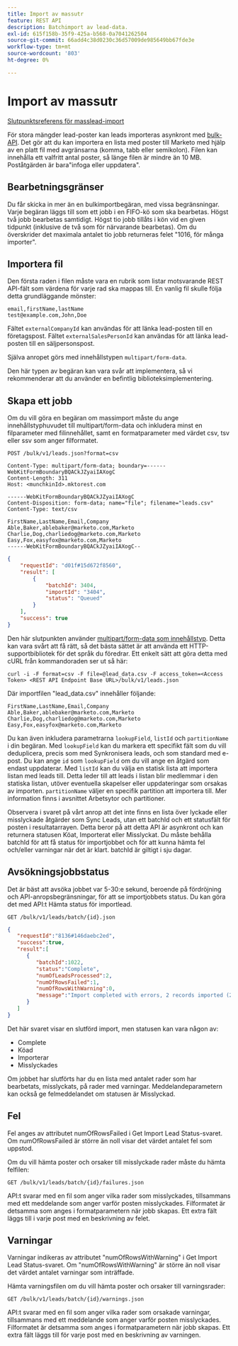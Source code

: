 ```yaml
---
title: Import av massutr
feature: REST API
description: Batchimport av lead-data.
exl-id: 615f158b-35f9-425a-b568-0a7041262504
source-git-commit: 66add4c38d0230c36d57009de985649bb67fde3e
workflow-type: tm+mt
source-wordcount: '803'
ht-degree: 0%

---
```


# Import av massutr

[Slutpunktsreferens för masslead-import](https://developer.adobe.com/marketo-apis/api/mapi/#tag/Bulk-Import-Leads)

För stora mängder lead-poster kan leads importeras asynkront med [bulk-API](https://developer.adobe.com/marketo-apis/api/mapi/#tag/Bulk-Import-Leads/operation/importLeadUsingPOST). Det gör att du kan importera en lista med poster till Marketo med hjälp av en platt fil med avgränsarna (komma, tabb eller semikolon). Filen kan innehålla ett valfritt antal poster, så länge filen är mindre än 10 MB. Poståtgärden är bara&quot;infoga eller uppdatera&quot;.

## Bearbetningsgränser

Du får skicka in mer än en bulkimportbegäran, med vissa begränsningar. Varje begäran läggs till som ett jobb i en FIFO-kö som ska bearbetas. Högst två jobb bearbetas samtidigt. Högst tio jobb tillåts i kön vid en given tidpunkt (inklusive de två som för närvarande bearbetas). Om du överskrider det maximala antalet tio jobb returneras felet &quot;1016, för många importer&quot;.

## Importera fil

Den första raden i filen måste vara en rubrik som listar motsvarande REST API-fält som värdena för varje rad ska mappas till. En vanlig fil skulle följa detta grundläggande mönster:

```
email,firstName,lastName
test@example.com,John,Doe
```

Fältet `externalCompanyId` kan användas för att länka lead-posten till en företagspost. Fältet `externalSalesPersonId` kan användas för att länka lead-posten till en säljpersonspost.

Själva anropet görs med innehållstypen `multipart/form-data`.

Den här typen av begäran kan vara svår att implementera, så vi rekommenderar att du använder en befintlig biblioteksimplementering.

## Skapa ett jobb

Om du vill göra en begäran om massimport måste du ange innehållstyphuvudet till multipart/form-data och inkludera minst en filparameter med filinnehållet, samt en formatparameter med värdet csv, tsv eller ssv som anger filformatet.

```
POST /bulk/v1/leads.json?format=csv
```

```
Content-Type: multipart/form-data; boundary=------WebKitFormBoundaryBQACkJZyaiIAXogC
Content-Length: 311
Host: <munchkinId>.mktorest.com
```

```
------WebKitFormBoundaryBQACkJZyaiIAXogC
Content-Disposition: form-data; name="file"; filename="leads.csv"
Content-Type: text/csv

FirstName,LastName,Email,Company
Able,Baker,ablebaker@marketo.com,Marketo
Charlie,Dog,charliedog@marketo.com,Marketo
Easy,Fox,easyfox@marketo.com,Marketo
------WebKitFormBoundaryBQACkJZyaiIAXogC--
```

```json
{
    "requestId": "d01f#15d672f8560",
    "result": [
        {
            "batchId": 3404,
            "importId": "3404",
            "status": "Queued"
        }
    ],
    "success": true
}
```

Den här slutpunkten använder [multipart/form-data som innehållstyp](https://www.w3.org/Protocols/rfc1341/7_2_Multipart.html). Detta kan vara svårt att få rätt, så det bästa sättet är att använda ett HTTP-supportbibliotek för det språk du föredrar. Ett enkelt sätt att göra detta med cURL från kommandoraden ser ut så här:

```
curl -i -F format=csv -F file=@lead_data.csv -F access_token=<Access Token> <REST API Endpoint Base URL>/bulk/v1/leads.json
```

Där importfilen &quot;lead_data.csv&quot; innehåller följande:

```
FirstName,LastName,Email,Company
Able,Baker,ablebaker@marketo.com,Marketo
Charlie,Dog,charliedog@marketo.com,Marketo
Easy,Fox,easyfox@marketo.com,Marketo
```

Du kan även inkludera parametrarna `lookupField`, `listId` och `partitionName` i din begäran. Med `lookupField` kan du markera ett specifikt fält som du vill deduplicera, precis som med Synkronisera leads, och som standard med e-post. Du kan ange `id` som `lookupField` om du vill ange en åtgärd som endast uppdaterar. Med `listId` kan du välja en statisk lista att importera listan med leads till. Detta leder till att leads i listan blir medlemmar i den statiska listan, utöver eventuella skapelser eller uppdateringar som orsakas av importen. `partitionName` väljer en specifik partition att importera till. Mer information finns i avsnittet Arbetsytor och partitioner.

Observera i svaret på vårt anrop att det inte finns en lista över lyckade eller misslyckade åtgärder som Sync Leads, utan ett batchId och ett statusfält för posten i resultatarrayen. Detta beror på att detta API är asynkront och kan returnera statusen Köat, Importerat eller Misslyckat. Du måste behålla batchId för att få status för importjobbet och för att kunna hämta fel och/eller varningar när det är klart. batchId är giltigt i sju dagar.

## Avsökningsjobbstatus

Det är bäst att avsöka jobbet var 5-30:e sekund, beroende på fördröjning och API-anropsbegränsningar, för att se importjobbets status. Du kan göra det med API:t Hämta status för importlead.

```
GET /bulk/v1/leads/batch/{id}.json
```

```json
{
   "requestId":"8136#146daebc2ed",
   "success":true,
   "result":[
      {
         "batchId":1022,
         "status":"Complete",
         "numOfLeadsProcessed":2,
         "numOfRowsFailed":1,
         "numOfRowsWithWarning":0,
         "message":"Import completed with errors, 2 records imported (2 members), 1 failed"
      }
   ]
}
```

Det här svaret visar en slutförd import, men statusen kan vara någon av:

- Complete
- Köad
- Importerar
- Misslyckades

Om jobbet har slutförts har du en lista med antalet rader som har bearbetats, misslyckats, på rader med varningar. Meddelandeparametern kan också ge felmeddelandet om statusen är Misslyckad.

## Fel

Fel anges av attributet numOfRowsFailed i Get Import Lead Status-svaret. Om numOfRowsFailed är större än noll visar det värdet antalet fel som uppstod.

Om du vill hämta poster och orsaker till misslyckade rader måste du hämta felfilen:

```
GET /bulk/v1/leads/batch/{id}/failures.json
```

API:t svarar med en fil som anger vilka rader som misslyckades, tillsammans med ett meddelande som anger varför posten misslyckades. Filformatet är detsamma som anges i formatparametern när jobb skapas. Ett extra fält läggs till i varje post med en beskrivning av felet.

## Varningar

Varningar indikeras av attributet &quot;numOfRowsWithWarning&quot; i Get Import Lead Status-svaret. Om &quot;numOfRowsWithWarning&quot; är större än noll visar det värdet antalet varningar som inträffade.

Hämta varningsfilen om du vill hämta poster och orsaker till varningsrader:

```
GET /bulk/v1/leads/batch/{id}/warnings.json
```

API:t svarar med en fil som anger vilka rader som orsakade varningar, tillsammans med ett meddelande som anger varför posten misslyckades. Filformatet är detsamma som anges i formatparametern när jobb skapas. Ett extra fält läggs till för varje post med en beskrivning av varningen.
